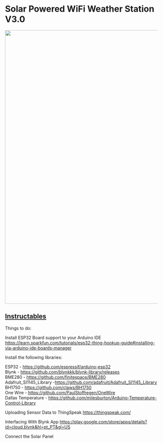 # Solar Powered WiFi Weather Station V3.0
 
<a href="https://www.youtube.com/watch?v=GxlG2v3BF20&ab_channel=OpenGreenEnergy">
   <img width=900 src="https://lh5.googleusercontent.com/Ew3lGGiQugsRrCm-gClgQ5dM33WuIOFtiq9UVam75dSAL4PZpY2YK_p7t9EgfgcqjQY=w1200-h630-p" /> 
</a>

## [Instructables](https://www.instructables.com/Solar-Powered-WiFi-Weather-Station-V30/)

Things to do:

Install ESP32 Board support to your Arduino IDE
https://learn.sparkfun.com/tutorials/esp32-thing-hookup-guide#installing-via-arduino-ide-boards-manager

Install the following libraries:

ESP32 - https://github.com/espressif/arduino-esp32<br>
Blynk - https://github.com/blynkkk/blynk-library/releases<br>
BME280 - https://github.com/finitespace/BME280<br>
Adafruit_SI1145_Library -https://github.com/adafruit/Adafruit_SI1145_Library<br>
BH1750 - https://github.com/claws/BH1750<br>
One Wire - https://github.com/PaulStoffregen/OneWire<br>
Dallas Temperature - https://github.com/milesburton/Arduino-Temperature-Control-Library<br>

Uploading Sensor Data to ThingSpeak
https://thingspeak.com/

Interfacing With Blynk App
https://play.google.com/store/apps/details?id=cloud.blynk&hl=pt_PT&gl=US

Connect the Solar Panel







